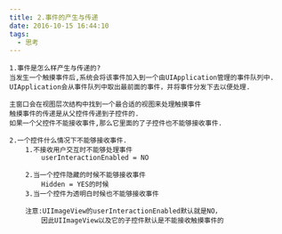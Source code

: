 ```yaml
---
title: 2.事件的产生与传递
date: 2016-10-15 16:44:10
tags:
  - 思考
---
```


	
	1.事件是怎么样产生与传递的?
	当发生一个触摸事件后,系统会将该事件加入到一个由UIApplication管理的事件队列中.
	UIApplication会从事件队列中取出最前面的事件，并将事件分发下去以便处理.

<!--more-->

	主窗口会在视图层次结构中找到一个最合适的视图来处理触摸事件
	触摸事件的传递是从父控件传递到子控件的.
	如果一个父控件不能接收事件,那么它里面的了子控件也不能够接收事件.
		
	2.一个控件什么情况下不能够接收事件.
		1.不接收用户交互时不能够处理事件
			userInteractionEnabled = NO

		2.当一个控件隐藏的时候不能够接收事件
			Hidden = YES的时候
		3.当一个控件为透明白时候也不能够接收事件
		
		注意:UIImageView的userInteractionEnabled默认就是NO，
			因此UIImageView以及它的子控件默认是不能接收触摸事件的